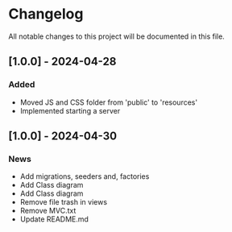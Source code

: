 # Changelog

All notable changes to this project will be documented in this file.

## [1.0.0] - 2024-04-28

### Added

- Moved JS and CSS folder from 'public' to 'resources'
- Implemented starting a server

## [1.0.0] - 2024-04-30

### News

- Add migrations, seeders and, factories
- Add Class diagram
- Add Class diagram
- Remove file trash in views
- Remove MVC.txt
- Update README.md